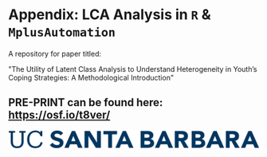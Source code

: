 # Appendix: LCA Analysis in `R` & `MplusAutomation`

A repository for paper titled: 

"The Utility of Latent Class Analysis to Understand Heterogeneity in Youth’s Coping Strategies: A Methodological Introduction"

## PRE-PRINT can be found here: https://osf.io/t8ver/

![](figures/UCSB_Navy_mark.png)